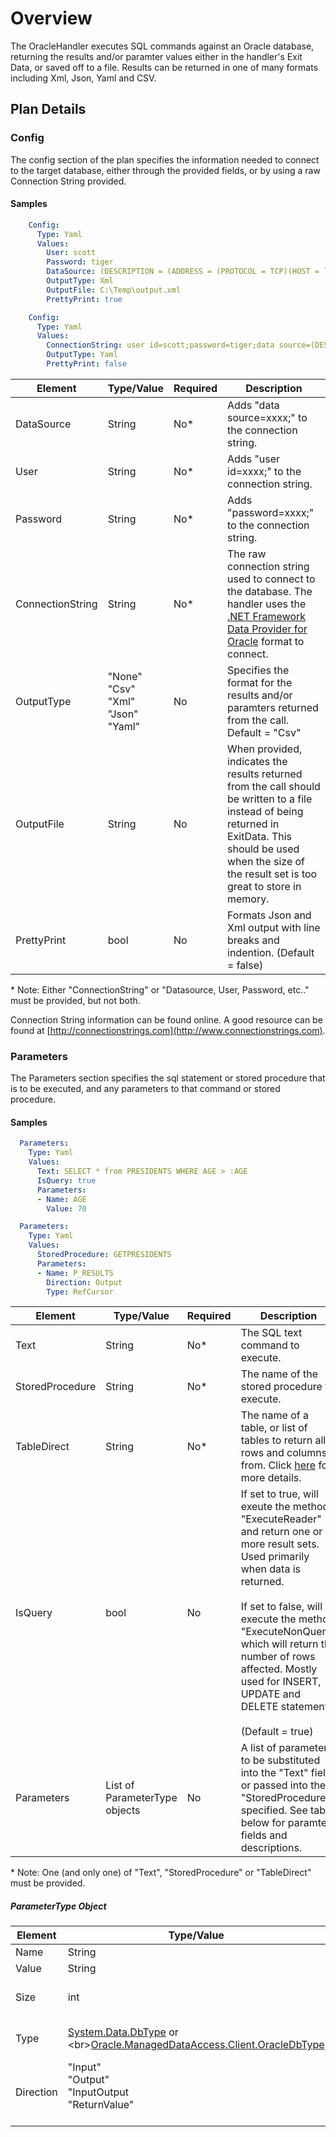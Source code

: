 # Overview
The OracleHandler executes SQL commands against an Oracle database, returning the results and/or paramter values
either in the handler's Exit Data, or saved off to a file.  Results can be returned in one of many formats including Xml, Json, Yaml and CSV.

## Plan Details
### Config

The config section of the plan specifies the information needed to connect to the target database, either through the provided fields, or by using a raw Connection String provided.

#### Samples
````yaml
    Config:
      Type: Yaml
      Values:
        User: scott
        Password: tiger
        DataSource: (DESCRIPTION = (ADDRESS = (PROTOCOL = TCP)(HOST = localhost)(PORT = 1521))(CONNECT_DATA =(SERVER = DEDICATED)(SERVICE_NAME = XE)))
        OutputType: Xml
        OutputFile: C:\Temp\output.xml
        PrettyPrint: true
````
````yaml
    Config:
      Type: Yaml
      Values:
        ConnectionString: user id=scott;password=tiger;data source=(DESCRIPTION = (ADDRESS = (PROTOCOL = TCP)(HOST = localhost)(PORT = 1521))(CONNECT_DATA =(SERVER = DEDICATED)(SERVICE_NAME = XE)));
        OutputType: Yaml
        PrettyPrint: false
````


|Element|Type/Value|Required|Description
|-------|----|--------|-----------
|DataSource|String|No*|Adds "data source=xxxx;" to the connection string.
|User|String|No*|Adds "user id=xxxx;" to the connection string.
|Password|String|No*|Adds "password=xxxx;" to the connection string.
|ConnectionString|String|No*|The raw connection string used to connect to the database.  The handler uses the [.NET Framework Data Provider for Oracle](https://www.connectionstrings.com/oracle/) format to connect.
|OutputType|"None"<br>"Csv"<br>"Xml"<br>"Json"<br>"Yaml"|No|Specifies the format for the results and/or paramters returned from the call.  Default = "Csv"
|OutputFile|String|No|When provided, indicates the results returned from the call should be written to a file instead of being returned in ExitData.  This should be used when the size of the result set is too great to store in memory.
|PrettyPrint|bool|No|Formats Json and Xml output with line breaks and indention.  (Default = false)

\* Note: Either "ConnectionString" or "Datasource, User, Password, etc.." must be provided, but not both.

Connection String information can be found online.  A good resource can be found at [http://connectionstrings.com](http://www.connectionstrings.com).

### Parameters

The Parameters section specifies the sql statement or stored procedure that is to be executed, and any parameters to that command or stored procedure.

#### Samples
````yaml
  Parameters:
    Type: Yaml
    Values:
      Text: SELECT * from PRESIDENTS WHERE AGE > :AGE
      IsQuery: true
      Parameters:
      - Name: AGE
        Value: 70
````

````yaml
  Parameters:
    Type: Yaml
    Values:
      StoredProcedure: GETPRESIDENTS
      Parameters:
      - Name: P_RESULTS
        Direction: Output
        Type: RefCursor
````

|Element|Type/Value|Required|Description
|-------|----|--------|-----------
|Text|String|No*|The SQL text command to execute.
|StoredProcedure|String|No*|The name of the stored procedure to execute.
|TableDirect|String|No*|The name of a table, or list of tables to return all rows and columns from.   Click [here](https://msdn.microsoft.com/en-us/library/system.data.commandtype(v=vs.110).aspx) for more details.
|IsQuery|bool|No|If set to true, will exeute the method "ExecuteReader" and return one or more result sets.  Used primarily when data is returned.<br><br>If set to false, will execute the method "ExecuteNonQuery" which will return the number of rows affected.  Mostly used for INSERT, UPDATE and DELETE statements.<br><br>(Default = true)
|Parameters|List of ParameterType objects|No|A list of parameters to be substituted into the "Text" field, or passed into the "StoredProcedure" specified.  See table below for paramter fields and descriptions.

\* Note: One (and only one) of "Text", "StoredProcedure" or "TableDirect" must be provided.

##### ParameterType Object
|Element|Type/Value|Required|Description
|-------|----|--------|-----------
|Name|String|No|The name of the variable.
|Value|String|No|The value for the variable.
|Size|int|No|The size of the variable.  Used primarily to allocate enough space for values returned in Output or InputOutput variables.
|Type|[System.Data.DbType](https://msdn.microsoft.com/en-us/library/system.data.dbtype(v=vs.110).aspx) or <br>[Oracle.ManagedDataAccess.Client.OracleDbType](https://docs.oracle.com/cd/B19306_01/win.102/b14307/OracleDbTypeEnumerationType.htm)|No|Maps to the [System.Data.DbType](https://msdn.microsoft.com/en-us/library/system.data.dbtype(v=vs.110).aspx) or [Oracle.ManagedDataAccess.Client.OracleDbType](https://docs.oracle.com/cd/B19306_01/win.102/b14307/OracleDbTypeEnumerationType.htm) class.  Represents the variable type.
|Direction|"Input"<br>"Output"<br>"InputOutput<br>"ReturnValue"<br><br>|No|Maps to System.Data.ParameterDirection class.  Represents the direction of the variable.
